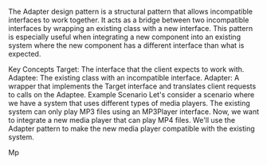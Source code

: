 The Adapter design pattern is a structural pattern that allows incompatible interfaces to work together. It acts as a bridge between two incompatible interfaces by wrapping an existing class with a new interface. This pattern is especially useful when integrating a new component into an existing system where the new component has a different interface than what is expected.

Key Concepts
Target: The interface that the client expects to work with.
Adaptee: The existing class with an incompatible interface.
Adapter: A wrapper that implements the Target interface and translates client requests to calls on the Adaptee.
Example Scenario
Let's consider a scenario where we have a system that uses different types of media players. The existing system can only play MP3 files using an MP3Player interface. Now, we want to integrate a new media player that can play MP4 files. We'll use the Adapter pattern to make the new media player compatible with the existing system.



Mp